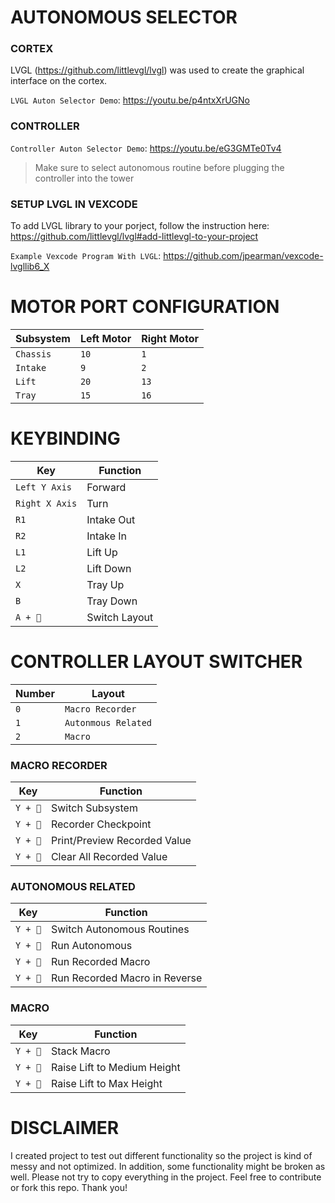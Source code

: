 # AUTONOMOUS SELECTOR

### CORTEX

LVGL (https://github.com/littlevgl/lvgl) was used to create the graphical interface on the cortex.

`LVGL Auton Selector Demo`: https://youtu.be/p4ntxXrUGNo

### CONTROLLER

`Controller Auton Selector Demo`: https://youtu.be/eG3GMTe0Tv4
> Make sure to select autonomous routine before plugging the controller into the tower

### SETUP LVGL IN VEXCODE

To add LVGL library to your porject, follow the instruction here: https://github.com/littlevgl/lvgl#add-littlevgl-to-your-project

`Example Vexcode Program With LVGL`: https://github.com/jpearman/vexcode-lvgllib6_X


# MOTOR PORT CONFIGURATION

| Subsystem | Left Motor | Right Motor |
| ------------- | ------------- | ------------- |
| `Chassis` | `10` | `1` |
| `Intake` | `9` | `2` |
| `Lift` | `20` | `13` |
| `Tray` | `15` | `16` |


# KEYBINDING
| Key | Function |
| -------------- | ------------- |
| `Left Y Axis`| Forward |
| `Right X Axis`| Turn |
| `R1`| Intake Out |
| `R2`| Intake In |
| `L1`| Lift Up |
| `L2`| Lift Down |
| `X`| Tray Up |
| `B`| Tray Down |
| `A + `| Switch Layout |

# CONTROLLER LAYOUT SWITCHER

| Number  | Layout |
| ------------- | ------------- |
| `0`  | `Macro Recorder`  |
| `1`  | `Autonmous Related`  |
| `2`  | `Macro`  |

### MACRO RECORDER
| Key | Function |
| -------------- | ------------- |
| `Y + ` | Switch Subsystem |
| `Y + ` | Recorder Checkpoint |
| `Y + `   | Print/Preview Recorded Value |
| `Y + `| Clear All Recorded Value |

### AUTONOMOUS RELATED
| Key | Function |
| -------------- | ------------- |
| `Y + `| Switch Autonomous Routines
| `Y + `| Run Autonomous
| `Y + `| Run Recorded Macro
| `Y + `| Run Recorded Macro in Reverse

### MACRO
| Key | Function |
| -------------- | ------------- |
| `Y + `| Stack Macro
| `Y + `| Raise Lift to Medium Height
| `Y + `| Raise Lift to Max Height

# DISCLAIMER

I created project to test out different functionality so the project is kind of messy and not optimized. In addition, some functionality might be broken as well. Please not try to copy everything in the project. Feel free to contribute or fork this repo. Thank you!
